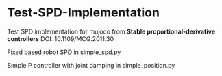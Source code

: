 # Test-SPD-Implementation

Test SPD implementation for mujoco from
**Stable proportional-derivative controllers**
DOI: 10.1109/MCG.2011.30


Fixed based robot SPD in simple_spd.py

Simple P controller with joint damping in simple_position.py
